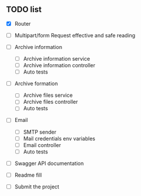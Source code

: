 ## TODO list

- [x] Router
- [ ] Multipart/form Request effective and safe reading

- [ ] Archive information
    - [ ] Archive information service
    - [ ] Archive information controller
    - [ ] Auto tests
    
- [ ] Archive formation 
    - [ ] Archive files service 
    - [ ] Archive files controller
    - [ ] Auto tests

- [ ] Email 
    - [ ] SMTP sender
    - [ ] Mail credentials env variables
    - [ ] Email controller
    - [ ] Auto tests

- [ ] Swagger API documentation
- [ ] Readme fill
- [ ] Submit the project